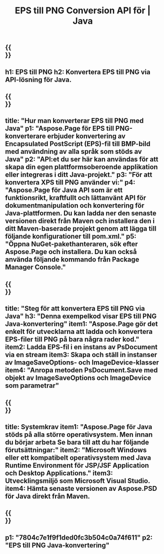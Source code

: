 ﻿---
translation: true
template: /_templates/_conversion-child-java.md
title: EPS till PNG Conversion API för | Java
url: /java/conversion/eps-to-png/
description: Exempel på Java-konverteringskod för EPS-format till PNG-fil. Använd den här exempelkoden för att konvertera EPS till PNG inom alla Java-baserade webb- eller skrivbordsapplikationer.
informat: EPS
outformat: PNG
otherformats: XPS PS
---

{{<section banner>}}
---
h1: EPS till PNG
h2: Konvertera EPS till PNG via API-lösning för Java.
---

{{<section overview>}}
---
title: "Hur man konverterar EPS till PNG med Java"
p1: "Aspose.Page för EPS till PNG-konverterare erbjuder konvertering av Encapsulated PostScript (EPS)-fil till BMP-bild med användning av alla språk som stöds av Java"
p2: "API:et du ser här kan användas för att skapa din egen plattformsoberoende applikation eller integreras i ditt Java-projekt."
p3: "För att konvertera XPS till PNG använder vi:"
p4: "Aspose.Page för Java API som är ett funktionsrikt, kraftfullt och lättanvänt API för dokumentmanipulation och konvertering för Java-plattformen. Du kan ladda ner den senaste versionen direkt från Maven och installera den i ditt Maven-baserade projekt genom att lägga till följande konfigurationer till pom.xml."
p5: "Öppna NuGet-pakethanteraren, sök efter Aspose.Page och installera. Du kan också använda följande kommando från Package Manager Console."
---

{{<section feature1>}}
---
title: "Steg för att konvertera EPS till PNG via Java"
h3: "Denna exempelkod visar EPS till PNG Java-konvertering"
item1: "Aspose.Page gör det enkelt för utvecklarna att ladda och konvertera EPS-filer till PNG på bara några rader kod."
item2: Ladda EPS-fil i en instans av PsDocument via en stream
item3: Skapa och ställ in instanser av ImageSaveOptions- och ImageDevice-klasser
item4: "Anropa metoden PsDocument.Save med objekt av ImageSaveOptions och ImageDevice som parametrar"
---

{{<section feature2>}}
---
title: Systemkrav
item1: "Aspose.Page för Java stöds på alla större operativsystem. Men innan du börjar arbeta Se bara till att du har följande förutsättningar:"
item2: "Microsoft Windows eller ett kompatibelt operativsystem med Java Runtime Environment för JSP/JSF Application och Desktop Applications."
item3: Utvecklingsmiljö som Microsoft Visual Studio.
item4: Hämta senaste versionen av Aspose.PSD för Java direkt från Maven.
---

{{<section gist>}}
---
p1: "7804c7e1f9f1ded0fc3b504c0a74f611"
p2: "EPS till PNG Java-konvertering"
---
